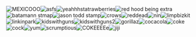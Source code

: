 ![MEXICOOO](https://images-wixmp-ed30a86b8c4ca887773594c2.wixmp.com/f/99ff68ec-0ee7-4936-a12d-33767b59a601/d1az4er-15f4c652-325c-4ed6-9953-a2f9d9afcbe8.png?token=eyJ0eXAiOiJKV1QiLCJhbGciOiJIUzI1NiJ9.eyJzdWIiOiJ1cm46YXBwOjdlMGQxODg5ODIyNjQzNzNhNWYwZDQxNWVhMGQyNmUwIiwiaXNzIjoidXJuOmFwcDo3ZTBkMTg4OTgyMjY0MzczYTVmMGQ0MTVlYTBkMjZlMCIsIm9iaiI6W1t7InBhdGgiOiJcL2ZcLzk5ZmY2OGVjLTBlZTctNDkzNi1hMTJkLTMzNzY3YjU5YTYwMVwvZDFhejRlci0xNWY0YzY1Mi0zMjVjLTRlZDYtOTk1My1hMmY5ZDlhZmNiZTgucG5nIn1dXSwiYXVkIjpbInVybjpzZXJ2aWNlOmZpbGUuZG93bmxvYWQiXX0.ZvahHkhr8aztChjy97Etc8zSIl5iNPQT-cdrH8hK9fQ)![asfs](https://images-wixmp-ed30a86b8c4ca887773594c2.wixmp.com/f/77ee9f89-44a8-422f-a5e6-3332bdd28bdc/d15omer-7aab1792-f377-428c-8d77-02a20fb0d89c.gif?token=eyJ0eXAiOiJKV1QiLCJhbGciOiJIUzI1NiJ9.eyJzdWIiOiJ1cm46YXBwOjdlMGQxODg5ODIyNjQzNzNhNWYwZDQxNWVhMGQyNmUwIiwiaXNzIjoidXJuOmFwcDo3ZTBkMTg4OTgyMjY0MzczYTVmMGQ0MTVlYTBkMjZlMCIsIm9iaiI6W1t7InBhdGgiOiJcL2ZcLzc3ZWU5Zjg5LTQ0YTgtNDIyZi1hNWU2LTMzMzJiZGQyOGJkY1wvZDE1b21lci03YWFiMTc5Mi1mMzc3LTQyOGMtOGQ3Ny0wMmEyMGZiMGQ4OWMuZ2lmIn1dXSwiYXVkIjpbInVybjpzZXJ2aWNlOmZpbGUuZG93bmxvYWQiXX0.dmaPR37lmuBfGbvBRo2cbIQmlH64c4NT2U3KCQRUDjw)![yeahhhstatrawberries](https://images-wixmp-ed30a86b8c4ca887773594c2.wixmp.com/f/2ee9e56d-c6ee-41e6-830d-e2954d0a5e2b/dcl7oc6-b1045b88-79f7-4476-a6d2-b3a1f6e8b2b1.png?token=eyJ0eXAiOiJKV1QiLCJhbGciOiJIUzI1NiJ9.eyJzdWIiOiJ1cm46YXBwOjdlMGQxODg5ODIyNjQzNzNhNWYwZDQxNWVhMGQyNmUwIiwiaXNzIjoidXJuOmFwcDo3ZTBkMTg4OTgyMjY0MzczYTVmMGQ0MTVlYTBkMjZlMCIsIm9iaiI6W1t7InBhdGgiOiJcL2ZcLzJlZTllNTZkLWM2ZWUtNDFlNi04MzBkLWUyOTU0ZDBhNWUyYlwvZGNsN29jNi1iMTA0NWI4OC03OWY3LTQ0NzYtYTZkMi1iM2ExZjZlOGIyYjEucG5nIn1dXSwiYXVkIjpbInVybjpzZXJ2aWNlOmZpbGUuZG93bmxvYWQiXX0.H9z5mLLqyUSFdnXKhlOLIyrmYNnoHgrh0CsO9qYAKFk)![red hood being extra](https://images-wixmp-ed30a86b8c4ca887773594c2.wixmp.com/f/82513b7e-9830-4bef-9aec-d3c95fea0a92/dbdq1t8-de18d8ca-e011-4027-bdc8-9ec8a100a70f.gif?token=eyJ0eXAiOiJKV1QiLCJhbGciOiJIUzI1NiJ9.eyJzdWIiOiJ1cm46YXBwOjdlMGQxODg5ODIyNjQzNzNhNWYwZDQxNWVhMGQyNmUwIiwiaXNzIjoidXJuOmFwcDo3ZTBkMTg4OTgyMjY0MzczYTVmMGQ0MTVlYTBkMjZlMCIsIm9iaiI6W1t7InBhdGgiOiJcL2ZcLzgyNTEzYjdlLTk4MzAtNGJlZi05YWVjLWQzYzk1ZmVhMGE5MlwvZGJkcTF0OC1kZTE4ZDhjYS1lMDExLTQwMjctYmRjOC05ZWM4YTEwMGE3MGYuZ2lmIn1dXSwiYXVkIjpbInVybjpzZXJ2aWNlOmZpbGUuZG93bmxvYWQiXX0.4ZuVllmoDY_pPmFtUi6kH-InaPsswuyURSUbbKVWiT4)![batamann stmap](https://images-wixmp-ed30a86b8c4ca887773594c2.wixmp.com/f/cec93556-8a95-4528-949f-0486c51c127c/d1z2vuv-6710e26d-0961-4a1c-b2d7-e824b87f40df.png?token=eyJ0eXAiOiJKV1QiLCJhbGciOiJIUzI1NiJ9.eyJzdWIiOiJ1cm46YXBwOjdlMGQxODg5ODIyNjQzNzNhNWYwZDQxNWVhMGQyNmUwIiwiaXNzIjoidXJuOmFwcDo3ZTBkMTg4OTgyMjY0MzczYTVmMGQ0MTVlYTBkMjZlMCIsIm9iaiI6W1t7InBhdGgiOiJcL2ZcL2NlYzkzNTU2LThhOTUtNDUyOC05NDlmLTA0ODZjNTFjMTI3Y1wvZDF6MnZ1di02NzEwZTI2ZC0wOTYxLTRhMWMtYjJkNy1lODI0Yjg3ZjQwZGYucG5nIn1dXSwiYXVkIjpbInVybjpzZXJ2aWNlOmZpbGUuZG93bmxvYWQiXX0.Yxp5yXOnvEXHfLoLptXSAet4hCu68PMnU2PLvZ1AOnA)![jason todd stamp](https://images-wixmp-ed30a86b8c4ca887773594c2.wixmp.com/f/6728fd21-0c3a-4fb1-85de-8e90c5d13421/d6hg6su-a577dfa8-93f4-4e26-a2a6-36b72aaf3dd8.png?token=eyJ0eXAiOiJKV1QiLCJhbGciOiJIUzI1NiJ9.eyJzdWIiOiJ1cm46YXBwOjdlMGQxODg5ODIyNjQzNzNhNWYwZDQxNWVhMGQyNmUwIiwiaXNzIjoidXJuOmFwcDo3ZTBkMTg4OTgyMjY0MzczYTVmMGQ0MTVlYTBkMjZlMCIsIm9iaiI6W1t7InBhdGgiOiJcL2ZcLzY3MjhmZDIxLTBjM2EtNGZiMS04NWRlLThlOTBjNWQxMzQyMVwvZDZoZzZzdS1hNTc3ZGZhOC05M2Y0LTRlMjYtYTJhNi0zNmI3MmFhZjNkZDgucG5nIn1dXSwiYXVkIjpbInVybjpzZXJ2aWNlOmZpbGUuZG93bmxvYWQiXX0.YdjzLBRCwIaa_o0nsWy0xjwTFvVtvo7a6OWfRcZqOOo)![crows](https://images-wixmp-ed30a86b8c4ca887773594c2.wixmp.com/f/3d3655b7-467f-4394-ac71-50e0c1dfcff8/d58b7bs-c06fbfb6-54ee-4c21-8fc1-cdb2bf76c5ea.png?token=eyJ0eXAiOiJKV1QiLCJhbGciOiJIUzI1NiJ9.eyJzdWIiOiJ1cm46YXBwOjdlMGQxODg5ODIyNjQzNzNhNWYwZDQxNWVhMGQyNmUwIiwiaXNzIjoidXJuOmFwcDo3ZTBkMTg4OTgyMjY0MzczYTVmMGQ0MTVlYTBkMjZlMCIsIm9iaiI6W1t7InBhdGgiOiJcL2ZcLzNkMzY1NWI3LTQ2N2YtNDM5NC1hYzcxLTUwZTBjMWRmY2ZmOFwvZDU4Yjdicy1jMDZmYmZiNi01NGVlLTRjMjEtOGZjMS1jZGIyYmY3NmM1ZWEucG5nIn1dXSwiYXVkIjpbInVybjpzZXJ2aWNlOmZpbGUuZG93bmxvYWQiXX0.d0PPtkrhxRv5Yy54Rrng7TywGD9_nH2WmD5Uir9k4HU)![reddead](https://images-wixmp-ed30a86b8c4ca887773594c2.wixmp.com/f/ceb80682-c129-4a5c-b0ca-edf222a094d1/d3hhrlf-6f33629c-ce48-4829-8798-1b2163f37780.png?token=eyJ0eXAiOiJKV1QiLCJhbGciOiJIUzI1NiJ9.eyJzdWIiOiJ1cm46YXBwOjdlMGQxODg5ODIyNjQzNzNhNWYwZDQxNWVhMGQyNmUwIiwiaXNzIjoidXJuOmFwcDo3ZTBkMTg4OTgyMjY0MzczYTVmMGQ0MTVlYTBkMjZlMCIsIm9iaiI6W1t7InBhdGgiOiJcL2ZcL2NlYjgwNjgyLWMxMjktNGE1Yy1iMGNhLWVkZjIyMmEwOTRkMVwvZDNoaHJsZi02ZjMzNjI5Yy1jZTQ4LTQ4MjktODc5OC0xYjIxNjNmMzc3ODAucG5nIn1dXSwiYXVkIjpbInVybjpzZXJ2aWNlOmZpbGUuZG93bmxvYWQiXX0.mTe06tyd5cGZjiG6b1eEbNA0RtBWuo2L8GFFDMtHqUw)![nin](https://images-wixmp-ed30a86b8c4ca887773594c2.wixmp.com/f/8ba6ba0d-e734-40ef-89d0-b56b340b7c34/d2ilx69-996c8e70-665e-492c-8b89-88cad57ea3a9.png?token=eyJ0eXAiOiJKV1QiLCJhbGciOiJIUzI1NiJ9.eyJzdWIiOiJ1cm46YXBwOjdlMGQxODg5ODIyNjQzNzNhNWYwZDQxNWVhMGQyNmUwIiwiaXNzIjoidXJuOmFwcDo3ZTBkMTg4OTgyMjY0MzczYTVmMGQ0MTVlYTBkMjZlMCIsIm9iaiI6W1t7InBhdGgiOiJcL2ZcLzhiYTZiYTBkLWU3MzQtNDBlZi04OWQwLWI1NmIzNDBiN2MzNFwvZDJpbHg2OS05OTZjOGU3MC02NjVlLTQ5MmMtOGI4OS04OGNhZDU3ZWEzYTkucG5nIn1dXSwiYXVkIjpbInVybjpzZXJ2aWNlOmZpbGUuZG93bmxvYWQiXX0.66YphEH4ECFLA5CJhSNk8y5ciQ4xyrkKZUCRtBDIeWs)![limpbizkit](https://images-wixmp-ed30a86b8c4ca887773594c2.wixmp.com/f/46f5d4d8-8b3b-4608-a180-43cd7e256546/d1l9log-77fce009-eb36-4bac-be9e-a04d4b728d35.gif?token=eyJ0eXAiOiJKV1QiLCJhbGciOiJIUzI1NiJ9.eyJzdWIiOiJ1cm46YXBwOjdlMGQxODg5ODIyNjQzNzNhNWYwZDQxNWVhMGQyNmUwIiwiaXNzIjoidXJuOmFwcDo3ZTBkMTg4OTgyMjY0MzczYTVmMGQ0MTVlYTBkMjZlMCIsIm9iaiI6W1t7InBhdGgiOiJcL2ZcLzQ2ZjVkNGQ4LThiM2ItNDYwOC1hMTgwLTQzY2Q3ZTI1NjU0NlwvZDFsOWxvZy03N2ZjZTAwOS1lYjM2LTRiYWMtYmU5ZS1hMDRkNGI3MjhkMzUuZ2lmIn1dXSwiYXVkIjpbInVybjpzZXJ2aWNlOmZpbGUuZG93bmxvYWQiXX0.E9INk1NuFrWbRJ4aWuvKbP3ULoXlcoYaK_A-85m5W00)![linkinpark](https://images-wixmp-ed30a86b8c4ca887773594c2.wixmp.com/f/46f5d4d8-8b3b-4608-a180-43cd7e256546/d1l9luf-a83e5850-1bba-4b22-8f36-a78a666c21e9.gif?token=eyJ0eXAiOiJKV1QiLCJhbGciOiJIUzI1NiJ9.eyJzdWIiOiJ1cm46YXBwOjdlMGQxODg5ODIyNjQzNzNhNWYwZDQxNWVhMGQyNmUwIiwiaXNzIjoidXJuOmFwcDo3ZTBkMTg4OTgyMjY0MzczYTVmMGQ0MTVlYTBkMjZlMCIsIm9iaiI6W1t7InBhdGgiOiJcL2ZcLzQ2ZjVkNGQ4LThiM2ItNDYwOC1hMTgwLTQzY2Q3ZTI1NjU0NlwvZDFsOWx1Zi1hODNlNTg1MC0xYmJhLTRiMjItOGYzNi1hNzhhNjY2YzIxZTkuZ2lmIn1dXSwiYXVkIjpbInVybjpzZXJ2aWNlOmZpbGUuZG93bmxvYWQiXX0.7ud6Pey7TOMdUS6YeFVdLnSHSOEtrhx-RLRI8W7KP8E)![kidswithguns](https://images-wixmp-ed30a86b8c4ca887773594c2.wixmp.com/f/93f4d390-d585-47c0-a9b6-66a703879998/dbmbhnl-f8ff65be-209c-4f93-97e5-b3d5606d2f1e.png?token=eyJ0eXAiOiJKV1QiLCJhbGciOiJIUzI1NiJ9.eyJzdWIiOiJ1cm46YXBwOjdlMGQxODg5ODIyNjQzNzNhNWYwZDQxNWVhMGQyNmUwIiwiaXNzIjoidXJuOmFwcDo3ZTBkMTg4OTgyMjY0MzczYTVmMGQ0MTVlYTBkMjZlMCIsIm9iaiI6W1t7InBhdGgiOiJcL2ZcLzkzZjRkMzkwLWQ1ODUtNDdjMC1hOWI2LTY2YTcwMzg3OTk5OFwvZGJtYmhubC1mOGZmNjViZS0yMDljLTRmOTMtOTdlNS1iM2Q1NjA2ZDJmMWUucG5nIn1dXSwiYXVkIjpbInVybjpzZXJ2aWNlOmZpbGUuZG93bmxvYWQiXX0.5vzlEBiXqoVKtZMHi2KJ7d3xJMLXNRW0j551hrcUfpA)![kidswithguns2](https://images-wixmp-ed30a86b8c4ca887773594c2.wixmp.com/f/93f4d390-d585-47c0-a9b6-66a703879998/dbmbhdp-2eab6409-bc52-4131-b18e-a9939de8df01.png?token=eyJ0eXAiOiJKV1QiLCJhbGciOiJIUzI1NiJ9.eyJzdWIiOiJ1cm46YXBwOjdlMGQxODg5ODIyNjQzNzNhNWYwZDQxNWVhMGQyNmUwIiwiaXNzIjoidXJuOmFwcDo3ZTBkMTg4OTgyMjY0MzczYTVmMGQ0MTVlYTBkMjZlMCIsIm9iaiI6W1t7InBhdGgiOiJcL2ZcLzkzZjRkMzkwLWQ1ODUtNDdjMC1hOWI2LTY2YTcwMzg3OTk5OFwvZGJtYmhkcC0yZWFiNjQwOS1iYzUyLTQxMzEtYjE4ZS1hOTkzOWRlOGRmMDEucG5nIn1dXSwiYXVkIjpbInVybjpzZXJ2aWNlOmZpbGUuZG93bmxvYWQiXX0.yfNRbhRl15TvILQgBAz45K-Z1_Fv46guGiMIyA5eFUc)![gorillaz](https://images-wixmp-ed30a86b8c4ca887773594c2.wixmp.com/f/bd27a664-e997-4fc8-a4c9-8a6aaa2e0149/d5sx840-882151ec-e38b-41d4-836a-6170fd6a8350.gif?token=eyJ0eXAiOiJKV1QiLCJhbGciOiJIUzI1NiJ9.eyJzdWIiOiJ1cm46YXBwOjdlMGQxODg5ODIyNjQzNzNhNWYwZDQxNWVhMGQyNmUwIiwiaXNzIjoidXJuOmFwcDo3ZTBkMTg4OTgyMjY0MzczYTVmMGQ0MTVlYTBkMjZlMCIsIm9iaiI6W1t7InBhdGgiOiJcL2ZcL2JkMjdhNjY0LWU5OTctNGZjOC1hNGM5LThhNmFhYTJlMDE0OVwvZDVzeDg0MC04ODIxNTFlYy1lMzhiLTQxZDQtODM2YS02MTcwZmQ2YTgzNTAuZ2lmIn1dXSwiYXVkIjpbInVybjpzZXJ2aWNlOmZpbGUuZG93bmxvYWQiXX0.aiDVo_V_Fufmsnb8eVrDuAzcAuRDXOezCtJnPzUvI1o)![cocacola](https://images-wixmp-ed30a86b8c4ca887773594c2.wixmp.com/f/b7f951c8-afc7-4872-9d0a-3cca2d5bb633/da5cga2-1cbe9b53-5a2d-4167-a8c8-fe7d3dad8b23.png?token=eyJ0eXAiOiJKV1QiLCJhbGciOiJIUzI1NiJ9.eyJzdWIiOiJ1cm46YXBwOjdlMGQxODg5ODIyNjQzNzNhNWYwZDQxNWVhMGQyNmUwIiwiaXNzIjoidXJuOmFwcDo3ZTBkMTg4OTgyMjY0MzczYTVmMGQ0MTVlYTBkMjZlMCIsIm9iaiI6W1t7InBhdGgiOiJcL2ZcL2I3Zjk1MWM4LWFmYzctNDg3Mi05ZDBhLTNjY2EyZDViYjYzM1wvZGE1Y2dhMi0xY2JlOWI1My01YTJkLTQxNjctYThjOC1mZTdkM2RhZDhiMjMucG5nIn1dXSwiYXVkIjpbInVybjpzZXJ2aWNlOmZpbGUuZG93bmxvYWQiXX0.ESiI_uYh6GgL54DvPZx80U02KF2vdlYKuGrH-KUOorE)![coke](https://images-wixmp-ed30a86b8c4ca887773594c2.wixmp.com/f/b79c9b83-7ecd-4d33-9504-a1bb70293690/d73yttm-6cfb6807-bf7f-4c5f-8691-1f66ccefc6ff.png?token=eyJ0eXAiOiJKV1QiLCJhbGciOiJIUzI1NiJ9.eyJzdWIiOiJ1cm46YXBwOjdlMGQxODg5ODIyNjQzNzNhNWYwZDQxNWVhMGQyNmUwIiwiaXNzIjoidXJuOmFwcDo3ZTBkMTg4OTgyMjY0MzczYTVmMGQ0MTVlYTBkMjZlMCIsIm9iaiI6W1t7InBhdGgiOiJcL2ZcL2I3OWM5YjgzLTdlY2QtNGQzMy05NTA0LWExYmI3MDI5MzY5MFwvZDczeXR0bS02Y2ZiNjgwNy1iZjdmLTRjNWYtODY5MS0xZjY2Y2NlZmM2ZmYucG5nIn1dXSwiYXVkIjpbInVybjpzZXJ2aWNlOmZpbGUuZG93bmxvYWQiXX0.hPtloSBbFXwiybe_hwd2C5CNMpOi_CBZMzkzcuAMi_A)![cock](https://images-wixmp-ed30a86b8c4ca887773594c2.wixmp.com/f/b79c9b83-7ecd-4d33-9504-a1bb70293690/d73yu8f-4c7d7f54-7278-4889-a466-2b0fe4a91b96.png?token=eyJ0eXAiOiJKV1QiLCJhbGciOiJIUzI1NiJ9.eyJzdWIiOiJ1cm46YXBwOjdlMGQxODg5ODIyNjQzNzNhNWYwZDQxNWVhMGQyNmUwIiwiaXNzIjoidXJuOmFwcDo3ZTBkMTg4OTgyMjY0MzczYTVmMGQ0MTVlYTBkMjZlMCIsIm9iaiI6W1t7InBhdGgiOiJcL2ZcL2I3OWM5YjgzLTdlY2QtNGQzMy05NTA0LWExYmI3MDI5MzY5MFwvZDczeXU4Zi00YzdkN2Y1NC03Mjc4LTQ4ODktYTQ2Ni0yYjBmZTRhOTFiOTYucG5nIn1dXSwiYXVkIjpbInVybjpzZXJ2aWNlOmZpbGUuZG93bmxvYWQiXX0.Lq33mlKJKDcYJh-5jE5V5YFI1RtGsPRecA0-16InY24)![yum](https://images-wixmp-ed30a86b8c4ca887773594c2.wixmp.com/f/9327048e-506d-4bc1-b24c-5c3867151ae4/db921ys-f9c8d264-a8b2-4f58-bddc-b5bbbc8f4203.png?token=eyJ0eXAiOiJKV1QiLCJhbGciOiJIUzI1NiJ9.eyJzdWIiOiJ1cm46YXBwOjdlMGQxODg5ODIyNjQzNzNhNWYwZDQxNWVhMGQyNmUwIiwiaXNzIjoidXJuOmFwcDo3ZTBkMTg4OTgyMjY0MzczYTVmMGQ0MTVlYTBkMjZlMCIsIm9iaiI6W1t7InBhdGgiOiJcL2ZcLzkzMjcwNDhlLTUwNmQtNGJjMS1iMjRjLTVjMzg2NzE1MWFlNFwvZGI5MjF5cy1mOWM4ZDI2NC1hOGIyLTRmNTgtYmRkYy1iNWJiYmM4ZjQyMDMucG5nIn1dXSwiYXVkIjpbInVybjpzZXJ2aWNlOmZpbGUuZG93bmxvYWQiXX0.s0ZRfNMOtODteRdcdgPyBgFAiapGax3ihRItUMC57zQ)![scrumptious](https://images-wixmp-ed30a86b8c4ca887773594c2.wixmp.com/f/b80090bd-225b-4e77-bd4e-032a5317ecac/ddrbvon-f9a68f8f-ddf3-43f2-8313-a6c7c1e08b22.png?token=eyJ0eXAiOiJKV1QiLCJhbGciOiJIUzI1NiJ9.eyJzdWIiOiJ1cm46YXBwOjdlMGQxODg5ODIyNjQzNzNhNWYwZDQxNWVhMGQyNmUwIiwiaXNzIjoidXJuOmFwcDo3ZTBkMTg4OTgyMjY0MzczYTVmMGQ0MTVlYTBkMjZlMCIsIm9iaiI6W1t7InBhdGgiOiJcL2ZcL2I4MDA5MGJkLTIyNWItNGU3Ny1iZDRlLTAzMmE1MzE3ZWNhY1wvZGRyYnZvbi1mOWE2OGY4Zi1kZGYzLTQzZjItODMxMy1hNmM3YzFlMDhiMjIucG5nIn1dXSwiYXVkIjpbInVybjpzZXJ2aWNlOmZpbGUuZG93bmxvYWQiXX0.qglS-rqaCwDBTmkij2i-2fSefaRu2UmgZN_bOL133NQ)![COKEEEEe](https://images-wixmp-ed30a86b8c4ca887773594c2.wixmp.com/f/4418afe5-2cab-480f-a2fb-069ee1075a1f/d3c275j-72f19a29-d32f-4bd4-a561-92ecf7478c93.png?token=eyJ0eXAiOiJKV1QiLCJhbGciOiJIUzI1NiJ9.eyJzdWIiOiJ1cm46YXBwOjdlMGQxODg5ODIyNjQzNzNhNWYwZDQxNWVhMGQyNmUwIiwiaXNzIjoidXJuOmFwcDo3ZTBkMTg4OTgyMjY0MzczYTVmMGQ0MTVlYTBkMjZlMCIsIm9iaiI6W1t7InBhdGgiOiJcL2ZcLzQ0MThhZmU1LTJjYWItNDgwZi1hMmZiLTA2OWVlMTA3NWExZlwvZDNjMjc1ai03MmYxOWEyOS1kMzJmLTRiZDQtYTU2MS05MmVjZjc0NzhjOTMucG5nIn1dXSwiYXVkIjpbInVybjpzZXJ2aWNlOmZpbGUuZG93bmxvYWQiXX0.vKKG2bWiUrZ452EVYYzSeP_0H12kJ8ddopvYUGP2oDA)![jiji](https://images-wixmp-ed30a86b8c4ca887773594c2.wixmp.com/f/5b5712f7-803b-4b98-ba97-749f1a107087/d9fxwqa-a405a51d-0604-4ef2-a3de-52d1b3ad24c1.gif?token=eyJ0eXAiOiJKV1QiLCJhbGciOiJIUzI1NiJ9.eyJzdWIiOiJ1cm46YXBwOjdlMGQxODg5ODIyNjQzNzNhNWYwZDQxNWVhMGQyNmUwIiwiaXNzIjoidXJuOmFwcDo3ZTBkMTg4OTgyMjY0MzczYTVmMGQ0MTVlYTBkMjZlMCIsIm9iaiI6W1t7InBhdGgiOiJcL2ZcLzViNTcxMmY3LTgwM2ItNGI5OC1iYTk3LTc0OWYxYTEwNzA4N1wvZDlmeHdxYS1hNDA1YTUxZC0wNjA0LTRlZjItYTNkZS01MmQxYjNhZDI0YzEuZ2lmIn1dXSwiYXVkIjpbInVybjpzZXJ2aWNlOmZpbGUuZG93bmxvYWQiXX0.drhpyJa58cyVoAoC2f4D7AHcttfFCWQDLV8WN74JyFU)

